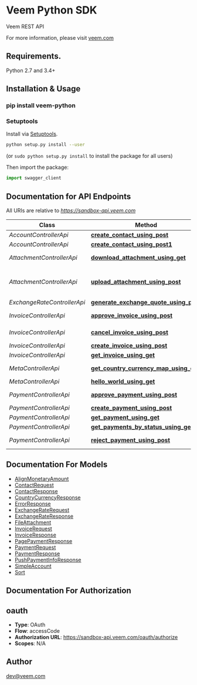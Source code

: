 # Veem Python SDK
Veem REST API

For more information, please visit [veem.com](veem.com)

## Requirements.

Python 2.7 and 3.4+

## Installation & Usage
### pip install veem-python



### Setuptools

Install via [Setuptools](http://pypi.python.org/pypi/setuptools).

```sh
python setup.py install --user
```
(or `sudo python setup.py install` to install the package for all users)

Then import the package:
```python
import swagger_client
```



## Documentation for API Endpoints

All URIs are relative to *https://sandbox-api.veem.com*

Class | Method | HTTP request | Description
------------ | ------------- | ------------- | -------------
*AccountControllerApi* | [**create_contact_using_post**](docs/AccountControllerApi.md#create_contact_using_post) | **POST** /veem/v1.0/accounts/contacts/batch | createContactInBatch
*AccountControllerApi* | [**create_contact_using_post1**](docs/AccountControllerApi.md#create_contact_using_post1) | **POST** /veem/v1.0/accounts/contacts | createContact
*AttachmentControllerApi* | [**download_attachment_using_get**](docs/AttachmentControllerApi.md#download_attachment_using_get) | **GET** /veem/v1.0/attachments | Downloads the referenced file
*AttachmentControllerApi* | [**upload_attachment_using_post**](docs/AttachmentControllerApi.md#upload_attachment_using_post) | **POST** /veem/v1.0/attachments | Uploads the external attachment for an entity Payment or Invoice
*ExchangeRateControllerApi* | [**generate_exchange_quote_using_post**](docs/ExchangeRateControllerApi.md#generate_exchange_quote_using_post) | **POST** /veem/v1.0/exchangerates/quotes | createQuote
*InvoiceControllerApi* | [**approve_invoice_using_post**](docs/InvoiceControllerApi.md#approve_invoice_using_post) | **POST** /veem/v1.0/invoices/{invoiceId}/approve | approveInvoice
*InvoiceControllerApi* | [**cancel_invoice_using_post**](docs/InvoiceControllerApi.md#cancel_invoice_using_post) | **POST** /veem/v1.0/invoices/{invoiceId}/cancel | cancelInvoice
*InvoiceControllerApi* | [**create_invoice_using_post**](docs/InvoiceControllerApi.md#create_invoice_using_post) | **POST** /veem/v1.0/invoices | createInvoice
*InvoiceControllerApi* | [**get_invoice_using_get**](docs/InvoiceControllerApi.md#get_invoice_using_get) | **GET** /veem/v1.0/invoices/{invoiceId} | getInvoice
*MetaControllerApi* | [**get_country_currency_map_using_get**](docs/MetaControllerApi.md#get_country_currency_map_using_get) | **GET** /veem/public/v1.0/country-currency-map | Country Currency Map
*MetaControllerApi* | [**hello_world_using_get**](docs/MetaControllerApi.md#hello_world_using_get) | **GET** /veem/v1.0/hello | Hello Test
*PaymentControllerApi* | [**approve_payment_using_post**](docs/PaymentControllerApi.md#approve_payment_using_post) | **POST** /veem/v1.0/payments/{paymentId}/approve | approvePayment
*PaymentControllerApi* | [**create_payment_using_post**](docs/PaymentControllerApi.md#create_payment_using_post) | **POST** /veem/v1.0/payments | createPayment
*PaymentControllerApi* | [**get_payment_using_get**](docs/PaymentControllerApi.md#get_payment_using_get) | **GET** /veem/v1.0/payments/{paymentId} | getPayment
*PaymentControllerApi* | [**get_payments_by_status_using_get**](docs/PaymentControllerApi.md#get_payments_by_status_using_get) | **GET** /veem/v1.0/payments | getPaymentsByStatus
*PaymentControllerApi* | [**reject_payment_using_post**](docs/PaymentControllerApi.md#reject_payment_using_post) | **POST** /veem/v1.0/payments/{paymentId}/cancel | cancelPayment


## Documentation For Models

 - [AlignMonetaryAmount](docs/AlignMonetaryAmount.md)
 - [ContactRequest](docs/ContactRequest.md)
 - [ContactResponse](docs/ContactResponse.md)
 - [CountryCurrencyResponse](docs/CountryCurrencyResponse.md)
 - [ErrorResponse](docs/ErrorResponse.md)
 - [ExchangeRateRequest](docs/ExchangeRateRequest.md)
 - [ExchangeRateResponse](docs/ExchangeRateResponse.md)
 - [FileAttachment](docs/FileAttachment.md)
 - [InvoiceRequest](docs/InvoiceRequest.md)
 - [InvoiceResponse](docs/InvoiceResponse.md)
 - [PagePaymentResponse](docs/PagePaymentResponse.md)
 - [PaymentRequest](docs/PaymentRequest.md)
 - [PaymentResponse](docs/PaymentResponse.md)
 - [PushPaymentInfoResponse](docs/PushPaymentInfoResponse.md)
 - [SimpleAccount](docs/SimpleAccount.md)
 - [Sort](docs/Sort.md)


## Documentation For Authorization


## oauth

- **Type**: OAuth
- **Flow**: accessCode
- **Authorization URL**: https://sandbox-api.veem.com/oauth/authorize
- **Scopes**: N/A


## Author

dev@veem.com

